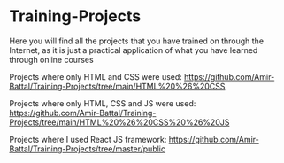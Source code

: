 # Training-Projects
Here you will find all the projects that you have trained on through the Internet, as it is just a practical application of what you have learned through online courses

Projects where only HTML and CSS were used:
https://github.com/Amir-Battal/Training-Projects/tree/main/HTML%20%26%20CSS


Projects where only HTML, CSS and JS were used:
https://github.com/Amir-Battal/Training-Projects/tree/main/HTML%20%26%20CSS%20%26%20JS

Projects where I used React JS framework:
https://github.com/Amir-Battal/Training-Projects/tree/master/public

